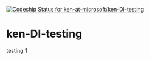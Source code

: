 [ ![Codeship Status for ken-at-microsoft/ken-DI-testing](https://codeship.io/projects/b557f220-2591-0132-ce11-5220aac52c67/status)](https://codeship.io/projects/37215)

ken-DI-testing
==============


testing 1
